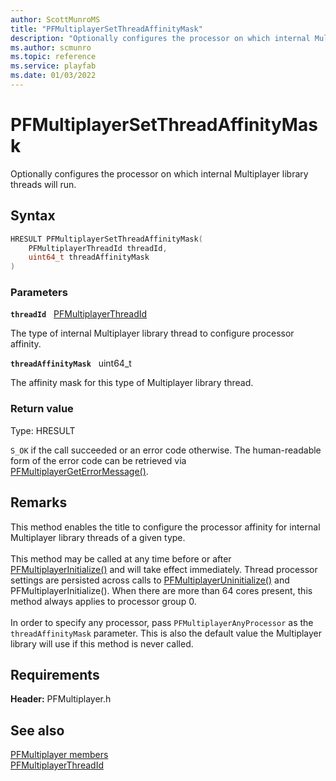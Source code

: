 ```yaml
---
author: ScottMunroMS
title: "PFMultiplayerSetThreadAffinityMask"
description: "Optionally configures the processor on which internal Multiplayer library threads will run."
ms.author: scmunro
ms.topic: reference
ms.service: playfab
ms.date: 01/03/2022
---
```


# PFMultiplayerSetThreadAffinityMask  

Optionally configures the processor on which internal Multiplayer library threads will run.  

## Syntax  
  
```cpp
HRESULT PFMultiplayerSetThreadAffinityMask(  
    PFMultiplayerThreadId threadId,  
    uint64_t threadAffinityMask  
)  
```  
  
### Parameters  
  
**`threadId`** &nbsp; [PFMultiplayerThreadId](../enums/pfmultiplayerthreadid.md)  
  
The type of internal Multiplayer library thread to configure processor affinity.  
  
**`threadAffinityMask`** &nbsp; uint64_t  
  
The affinity mask for this type of Multiplayer library thread.  
  
  
### Return value
Type: HRESULT
  
```S_OK``` if the call succeeded or an error code otherwise. The human-readable form of the error code can be retrieved via [PFMultiplayerGetErrorMessage()](pfmultiplayergeterrormessage.md).
  
## Remarks  
  
This method enables the title to configure the processor affinity for internal Multiplayer library threads of a given type. <br /><br /> This method may be called at any time before or after [PFMultiplayerInitialize()](pfmultiplayerinitialize.md) and will take effect immediately. Thread processor settings are persisted across calls to [PFMultiplayerUninitialize()](pfmultiplayeruninitialize.md) and PFMultiplayerInitialize(). When there are more than 64 cores present, this method always applies to processor group 0.   <br /><br /> In order to specify any processor, pass ```PFMultiplayerAnyProcessor``` as the `threadAffinityMask` parameter. This is also the default value the Multiplayer library will use if this method is never called.
  
## Requirements  
  
**Header:** PFMultiplayer.h
  
## See also  
[PFMultiplayer members](../pfmultiplayer_members.md)  
[PFMultiplayerThreadId](../enums/pfmultiplayerthreadid.md)
  
  
